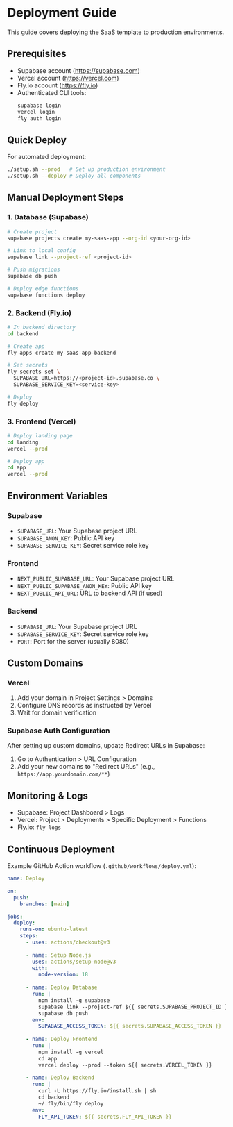 # Deployment Guide

This guide covers deploying the SaaS template to production environments.

## Prerequisites

- Supabase account (https://supabase.com)
- Vercel account (https://vercel.com)
- Fly.io account (https://fly.io)
- Authenticated CLI tools:
  ```bash
  supabase login
  vercel login
  fly auth login
  ```

## Quick Deploy

For automated deployment:

```bash
./setup.sh --prod   # Set up production environment
./setup.sh --deploy # Deploy all components
```

## Manual Deployment Steps

### 1. Database (Supabase)

```bash
# Create project
supabase projects create my-saas-app --org-id <your-org-id>

# Link to local config
supabase link --project-ref <project-id>

# Push migrations
supabase db push

# Deploy edge functions
supabase functions deploy
```

### 2. Backend (Fly.io)

```bash
# In backend directory
cd backend

# Create app
fly apps create my-saas-app-backend

# Set secrets
fly secrets set \
  SUPABASE_URL=https://<project-id>.supabase.co \
  SUPABASE_SERVICE_KEY=<service-key>

# Deploy
fly deploy
```

### 3. Frontend (Vercel)

```bash
# Deploy landing page
cd landing
vercel --prod

# Deploy app
cd app
vercel --prod
```

## Environment Variables

### Supabase
- `SUPABASE_URL`: Your Supabase project URL
- `SUPABASE_ANON_KEY`: Public API key
- `SUPABASE_SERVICE_KEY`: Secret service role key

### Frontend
- `NEXT_PUBLIC_SUPABASE_URL`: Your Supabase project URL
- `NEXT_PUBLIC_SUPABASE_ANON_KEY`: Public API key
- `NEXT_PUBLIC_API_URL`: URL to backend API (if used)

### Backend
- `SUPABASE_URL`: Your Supabase project URL
- `SUPABASE_SERVICE_KEY`: Secret service role key
- `PORT`: Port for the server (usually 8080)

## Custom Domains

### Vercel

1. Add your domain in Project Settings > Domains
2. Configure DNS records as instructed by Vercel
3. Wait for domain verification

### Supabase Auth Configuration

After setting up custom domains, update Redirect URLs in Supabase:

1. Go to Authentication > URL Configuration
2. Add your new domains to "Redirect URLs" (e.g., `https://app.yourdomain.com/**`)

## Monitoring & Logs

- Supabase: Project Dashboard > Logs
- Vercel: Project > Deployments > Specific Deployment > Functions
- Fly.io: `fly logs`

## Continuous Deployment

Example GitHub Action workflow (`.github/workflows/deploy.yml`):

```yaml
name: Deploy

on:
  push:
    branches: [main]

jobs:
  deploy:
    runs-on: ubuntu-latest
    steps:
      - uses: actions/checkout@v3
      
      - name: Setup Node.js
        uses: actions/setup-node@v3
        with:
          node-version: 18
      
      - name: Deploy Database
        run: |
          npm install -g supabase
          supabase link --project-ref ${{ secrets.SUPABASE_PROJECT_ID }}
          supabase db push
        env:
          SUPABASE_ACCESS_TOKEN: ${{ secrets.SUPABASE_ACCESS_TOKEN }}
      
      - name: Deploy Frontend
        run: |
          npm install -g vercel
          cd app
          vercel deploy --prod --token ${{ secrets.VERCEL_TOKEN }}
      
      - name: Deploy Backend
        run: |
          curl -L https://fly.io/install.sh | sh
          cd backend
          ~/.fly/bin/fly deploy
        env:
          FLY_API_TOKEN: ${{ secrets.FLY_API_TOKEN }}
```